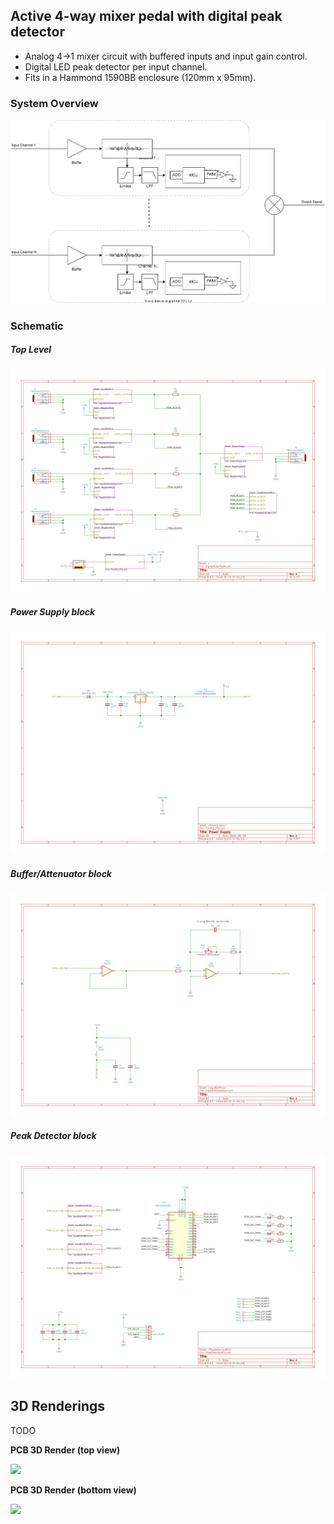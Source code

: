 ## Active 4-way mixer pedal with digital peak detector


- Analog 4->1 mixer circuit with buffered inputs and input gain control.
- Digital LED peak detector per input channel.
- Fits in a Hammond 1590BB enclosure (120mm x 95mm).


### System Overview

![](ActiveMixerPedalWithDigitalPeakDetector/RevA/docs/systemdesign/ActiveMixerPedalWithDigitalPeakDetector_SystemOverview.svg)

### Schematic

##### Top Level

![](ActiveMixerPedalWithDigitalPeakDetector/RevA/docs/schema/svg/ActiveMixerPedalWithDigitalPeakDetector.svg)


##### Power Supply block

![](ActiveMixerPedalWithDigitalPeakDetector/RevA/docs/schema/svg/Pos3V3_PSU-PowerSupply.svg)

##### Buffer/Attenuator block

![](ActiveMixerPedalWithDigitalPeakDetector/RevA/docs/schema/svg/InputBufferAndGain-InputBuffer1.svg)

##### Peak Detector block

![](ActiveMixerPedalWithDigitalPeakDetector/RevA/docs/schema/svg/PeakDetectorMCU-PeakDetectorMCU.svg)

## 3D Renderings
TODO

__PCB 3D Render (top view)__

![](ActiveMixerPedalWithDigitalPeakDetector/RevC/SOIC/docs/layout/ActiveMixerPedalWithDigitalPeakDetector_Front.png)

__PCB 3D Render (bottom view)__

![](ActiveMixerPedalWithDigitalPeakDetector/RevC/SOIC/docs/layout/ActiveMixerPedalWithDigitalPeakDetector_Back.png)
